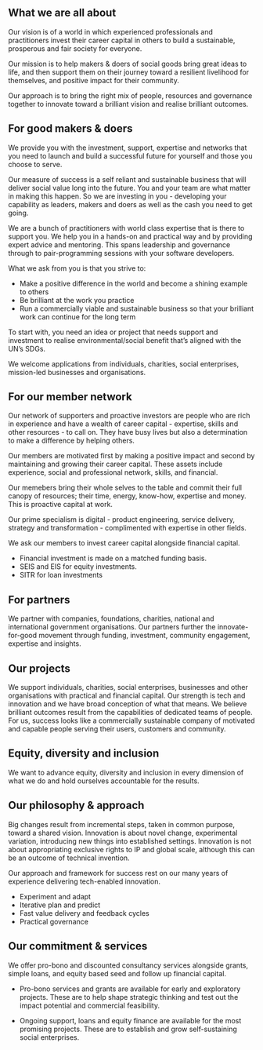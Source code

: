 ## What we are all about 
Our vision is of a world in which experienced professionals and practitioners invest their career capital in others to build a sustainable, prosperous and fair society for everyone.

Our mission is to help makers & doers of social goods bring great ideas to life, and then support them on their journey toward a resilient livelihood for themselves, and positive impact for their community.

Our approach is to bring the right mix of people, resources and governance together to innovate toward a brilliant vision and realise brilliant outcomes. 

## For good makers & doers 
We provide you with the investment, support, expertise and networks that you need to launch and build a successful future for yourself and those you choose to serve.  

Our measure of success is a self reliant and sustainable business that will deliver social value long into the future. You and your team are what matter in making this happen.  So we are investing in you - developing your capability as leaders, makers and doers as well as the cash you need to get going. 

We are a bunch of practitioners with world class expertise that is there to support you. We help you in a hands-on and practical way and by providing expert advice and mentoring. This spans leadership and governance through to pair-programming sessions with your software developers.  

What we ask from you is that you strive to: 
- Make a positive difference in the world and become a shining example to others
- Be brilliant at the work you practice 
- Run a commercially viable and sustainable business so that your brilliant work can continue for the long term  

To start with, you need an idea or project that needs support and investment to realise environmental/social benefit that’s aligned with the UN’s SDGs. 

We welcome applications from individuals, charities, social enterprises, mission-led businesses and organisations.

## For our member network
Our network of supporters and proactive investors are people who are rich in experience and have a wealth of career capital - expertise, skills and other resources - to call on. They have busy lives but also a determination to make a difference by helping others.

Our members are motivated first by making a positive impact and second by maintaining and growing their career capital. These assets include experience, social and professional network, skills, and financial. 

Our memebers bring their whole selves to the table and commit their full canopy of resources; their time, energy, know-how, expertise and money. This is proactive capital at work. 

Our prime specialism is digital - product engineering, service delivery, strategy and transformation - complimented with expertise in other fields.

We ask our members to invest career capital alongside financial capital.  
- Financial investment is made on a matched funding basis. 
- SEIS and EIS for equity investments. 
- SITR for loan investments

## For partners 
We partner with companies, foundations, charities, national and international government organisations.  Our partners further the innovate-for-good movement through funding, investment, community engagement, expertise and insights.

## Our projects 
We support individuals, charities, social enterprises, businesses and other organisations with practical and financial capital. Our strength is tech and innovation and we have broad conception of what that means. We believe brilliant outcomes result from the capabilities of dedicated teams of people.  For us, success looks like a commercially sustainable company of motivated and capable people serving their users, customers and community.  

## Equity, diversity and inclusion
We want to advance equity, diversity and inclusion in every dimension of what we do and hold ourselves accountable for the results.

## Our philosophy & approach
Big changes result from incremental steps, taken in common purpose, toward a shared vision. 
Innovation is about novel change, experimental variation, introducing new things into established settings. 
Innovation is not about appropriating exclusive rights to IP and global scale, although this can be an outcome of technical invention.  

Our approach and framework for success rest on our many years of experience delivering tech-enabled innovation. 

- Experiment and adapt 
- Iterative plan and predict 
- Fast value delivery and feedback cycles
- Practical governance

## Our commitment & services
We offer pro-bono and discounted consultancy services alongside grants, simple loans, and equity based seed and follow up financial capital. 

- Pro-bono services and grants are available for early and exploratory projects.  These are to help shape strategic thinking and test out the impact potential and commercial feasibility.

- Ongoing support, loans and equity finance are available for the most promising projects. These are to establish and grow self-sustaining social enterprises. 
